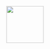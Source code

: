 <div id="header" align="center">
  <img src="https://media.giphy.com/media/v1.Y2lkPTc5MGI3NjExandtNHk5NzVld3c0ZThjOHg2czFtNGR3MXNhOWFvb3dqM3NkMDJtYiZlcD12MV9pbnRlcm5hbF9naWZfYnlfaWQmY3Q9Zw/t5VPh9REffgLC/giphy.gif" width="100"/>
</div>
